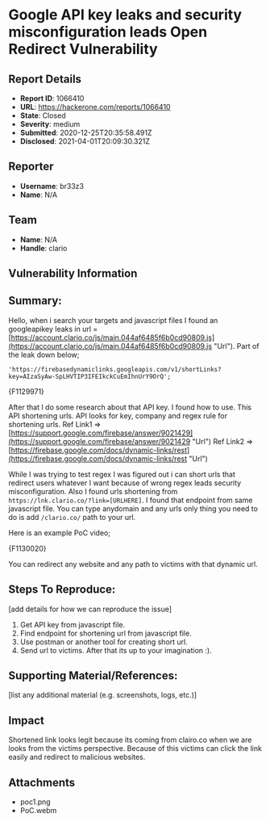 # Google API key leaks and security misconfiguration leads Open Redirect Vulnerability

## Report Details
- **Report ID**: 1066410
- **URL**: https://hackerone.com/reports/1066410
- **State**: Closed
- **Severity**: medium
- **Submitted**: 2020-12-25T20:35:58.491Z
- **Disclosed**: 2021-04-01T20:09:30.321Z

## Reporter
- **Username**: br33z3
- **Name**: N/A

## Team
- **Name**: N/A
- **Handle**: clario

## Vulnerability Information
## Summary:
Hello, when i search your targets and javascript files I found an googleapikey leaks in url = [https://account.clario.co/js/main.044af6485f6b0cd90809.js](https://account.clario.co/js/main.044af6485f6b0cd90809.js "Url").
Part of the leak down below;
``` 
'https://firebasedynamiclinks.googleapis.com/v1/shortLinks?key=AIzaSyAw-SpLHVTIP3IFEIkckCuEmIhnUrY9OrQ';
```
{F1129971}

After that I do some research about that API key. I found how to use. This API shortening urls. API looks for key, company and regex rule for shortening urls.
Ref Link1 => [https://support.google.com/firebase/answer/9021429](https://support.google.com/firebase/answer/9021429 "Url")
Ref Link2 =>[https://firebase.google.com/docs/dynamic-links/rest](https://firebase.google.com/docs/dynamic-links/rest "Url")

While I was trying to test regex I was figured out i can short urls that redirect users whatever I want because of wrong regex leads security misconfiguration.  Also I found urls shortening from ```https://lnk.clario.co/?link=[URLHERE]```. I found that endpoint from same javascript file.
You can type anydomain and any urls only thing you need to do is add ```/clario.co/``` path to your url.

Here is an example PoC video; 

{F1130020}

You can redirect any website and any path to victims with that dynamic url.

## Steps To Reproduce:
[add details for how we can reproduce the issue]

  1. Get API key from javascript file.
  2. Find endpoint for shortening url from javascript file.
  3. Use postman or another tool for creating short url.
  4. Send url to victims. After that its up to your imagination :).

## Supporting Material/References:
[list any additional material (e.g. screenshots, logs, etc.)]

## Impact

Shortened link looks legit because its coming from clairo.co when we are looks from the victims perspective. Because of this victims can click the link easily and redirect to malicious websites.

## Attachments
- poc1.png
- PoC.webm
